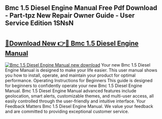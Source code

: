 ## Bmc 1.5 Diesel Engine Manual Free Pdf Download - Part-tpz New Repair Owner Guide - User Service Edition 1SNsN

# <h2><a href="http://cf29602.oget.top/?id=Bmc+1.5+Diesel+Engine+Manual">🔗Download New 👉🔴 Bmc 1.5 Diesel Engine Manual</a></h2>

[![Bmc 1.5 Diesel Engine Manual new download](https://i.imgur.com/5g1atiW.png)](http://cf29602.oget.top/?id=Bmc+1.5+Diesel+Engine+Manual)
Your new Bmc 1.5 Diesel Engine Manual is designed to make your life easier. This user manual shows you how to install, operate, and maintain your product for optimal performance. Operating Instructions for Beginners This guide is designed for beginners to confidently operate your new Bmc 1.5 Diesel Engine Manual. Bmc 1.5 Diesel Engine Manual advanced features include geolocation, smart alerts, customizable themes, and multi-user access, all easily controlled through the user-friendly and intuitive interface. Your Feedback Matters Bmc 1.5 Diesel Engine Manual. We value your feedback and are committed to providing exceptional customer service.
